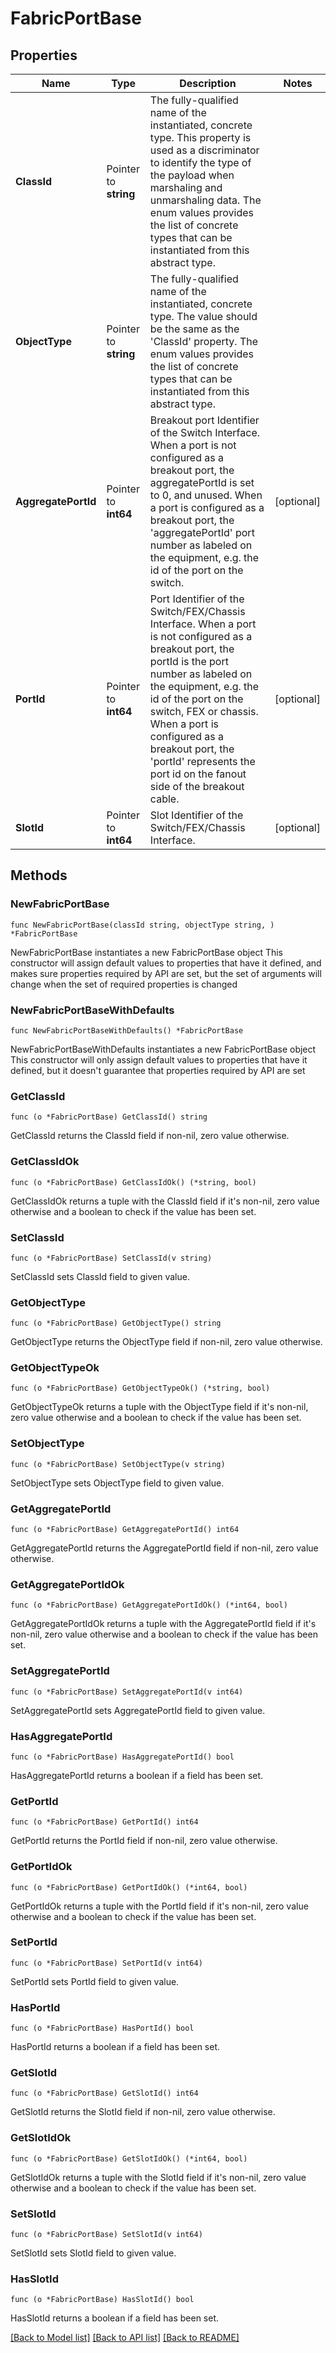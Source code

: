 # FabricPortBase

## Properties

Name | Type | Description | Notes
------------ | ------------- | ------------- | -------------
**ClassId** | Pointer to **string** | The fully-qualified name of the instantiated, concrete type. This property is used as a discriminator to identify the type of the payload when marshaling and unmarshaling data. The enum values provides the list of concrete types that can be instantiated from this abstract type. | 
**ObjectType** | Pointer to **string** | The fully-qualified name of the instantiated, concrete type. The value should be the same as the &#39;ClassId&#39; property. The enum values provides the list of concrete types that can be instantiated from this abstract type. | 
**AggregatePortId** | Pointer to **int64** | Breakout port Identifier of the Switch Interface. When a port is not configured as a breakout port, the aggregatePortId is set to 0, and unused. When a port is configured as a breakout port, the &#39;aggregatePortId&#39; port number as labeled on the equipment, e.g. the id of the port on the switch. | [optional] 
**PortId** | Pointer to **int64** | Port Identifier of the Switch/FEX/Chassis Interface. When a port is not configured as a breakout port, the portId is the port number as labeled on the equipment, e.g. the id of the port on the switch, FEX or chassis. When a port is configured as a breakout port, the &#39;portId&#39; represents the port id on the fanout side of the breakout cable. | [optional] 
**SlotId** | Pointer to **int64** | Slot Identifier of the Switch/FEX/Chassis Interface. | [optional] 

## Methods

### NewFabricPortBase

`func NewFabricPortBase(classId string, objectType string, ) *FabricPortBase`

NewFabricPortBase instantiates a new FabricPortBase object
This constructor will assign default values to properties that have it defined,
and makes sure properties required by API are set, but the set of arguments
will change when the set of required properties is changed

### NewFabricPortBaseWithDefaults

`func NewFabricPortBaseWithDefaults() *FabricPortBase`

NewFabricPortBaseWithDefaults instantiates a new FabricPortBase object
This constructor will only assign default values to properties that have it defined,
but it doesn't guarantee that properties required by API are set

### GetClassId

`func (o *FabricPortBase) GetClassId() string`

GetClassId returns the ClassId field if non-nil, zero value otherwise.

### GetClassIdOk

`func (o *FabricPortBase) GetClassIdOk() (*string, bool)`

GetClassIdOk returns a tuple with the ClassId field if it's non-nil, zero value otherwise
and a boolean to check if the value has been set.

### SetClassId

`func (o *FabricPortBase) SetClassId(v string)`

SetClassId sets ClassId field to given value.


### GetObjectType

`func (o *FabricPortBase) GetObjectType() string`

GetObjectType returns the ObjectType field if non-nil, zero value otherwise.

### GetObjectTypeOk

`func (o *FabricPortBase) GetObjectTypeOk() (*string, bool)`

GetObjectTypeOk returns a tuple with the ObjectType field if it's non-nil, zero value otherwise
and a boolean to check if the value has been set.

### SetObjectType

`func (o *FabricPortBase) SetObjectType(v string)`

SetObjectType sets ObjectType field to given value.


### GetAggregatePortId

`func (o *FabricPortBase) GetAggregatePortId() int64`

GetAggregatePortId returns the AggregatePortId field if non-nil, zero value otherwise.

### GetAggregatePortIdOk

`func (o *FabricPortBase) GetAggregatePortIdOk() (*int64, bool)`

GetAggregatePortIdOk returns a tuple with the AggregatePortId field if it's non-nil, zero value otherwise
and a boolean to check if the value has been set.

### SetAggregatePortId

`func (o *FabricPortBase) SetAggregatePortId(v int64)`

SetAggregatePortId sets AggregatePortId field to given value.

### HasAggregatePortId

`func (o *FabricPortBase) HasAggregatePortId() bool`

HasAggregatePortId returns a boolean if a field has been set.

### GetPortId

`func (o *FabricPortBase) GetPortId() int64`

GetPortId returns the PortId field if non-nil, zero value otherwise.

### GetPortIdOk

`func (o *FabricPortBase) GetPortIdOk() (*int64, bool)`

GetPortIdOk returns a tuple with the PortId field if it's non-nil, zero value otherwise
and a boolean to check if the value has been set.

### SetPortId

`func (o *FabricPortBase) SetPortId(v int64)`

SetPortId sets PortId field to given value.

### HasPortId

`func (o *FabricPortBase) HasPortId() bool`

HasPortId returns a boolean if a field has been set.

### GetSlotId

`func (o *FabricPortBase) GetSlotId() int64`

GetSlotId returns the SlotId field if non-nil, zero value otherwise.

### GetSlotIdOk

`func (o *FabricPortBase) GetSlotIdOk() (*int64, bool)`

GetSlotIdOk returns a tuple with the SlotId field if it's non-nil, zero value otherwise
and a boolean to check if the value has been set.

### SetSlotId

`func (o *FabricPortBase) SetSlotId(v int64)`

SetSlotId sets SlotId field to given value.

### HasSlotId

`func (o *FabricPortBase) HasSlotId() bool`

HasSlotId returns a boolean if a field has been set.


[[Back to Model list]](../README.md#documentation-for-models) [[Back to API list]](../README.md#documentation-for-api-endpoints) [[Back to README]](../README.md)


